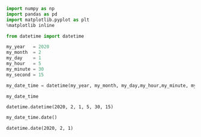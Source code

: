 ```python
import numpy as np
import pandas as pd
import matplotlib.pyplot as plt
%matplotlib inline
```


```python
from datetime import datetime
```


```python
my_year   = 2020
my_month  = 2
my_day    = 1
my_hour   = 5 
my_minute = 30
my_second = 15
```


```python
my_date_time = datetime(my_year, my_month, my_day,my_hour,my_minute, my_second)

```


```python
my_date_time
```




    datetime.datetime(2020, 2, 1, 5, 30, 15)




```python
my_date_time.date()
```




    datetime.date(2020, 2, 1)




```python

```
